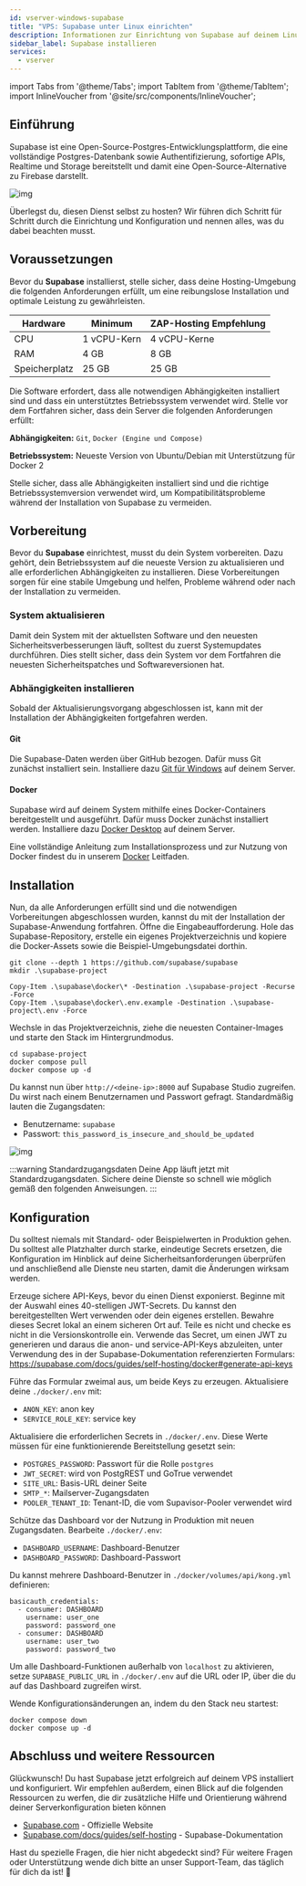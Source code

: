 ```yaml
---
id: vserver-windows-supabase
title: "VPS: Supabase unter Linux einrichten"
description: Informationen zur Einrichtung von Supabase auf deinem Linux VPS von ZAP-Hosting - ZAP-Hosting.com Dokumentation
sidebar_label: Supabase installieren
services:
  - vserver
---
```


import Tabs from '@theme/Tabs';
import TabItem from '@theme/TabItem';
import InlineVoucher from '@site/src/components/InlineVoucher';

## Einführung

Supabase ist eine Open-Source-Postgres-Entwicklungsplattform, die eine vollständige Postgres-Datenbank sowie Authentifizierung, sofortige APIs, Realtime und Storage bereitstellt und damit eine Open-Source-Alternative zu Firebase darstellt. 

![img](https://screensaver01.zap-hosting.com/index.php/s/gE9NRSMr22oZaCx/preview)

Überlegst du, diesen Dienst selbst zu hosten? Wir führen dich Schritt für Schritt durch die Einrichtung und Konfiguration und nennen alles, was du dabei beachten musst.

<InlineVoucher />



## Voraussetzungen

Bevor du **Supabase** installierst, stelle sicher, dass deine Hosting-Umgebung die folgenden Anforderungen erfüllt, um eine reibungslose Installation und optimale Leistung zu gewährleisten.

| Hardware   | Minimum      | ZAP-Hosting Empfehlung |
| ---------- | ------------ | ---------------------- |
| CPU        | 1 vCPU-Kern  | 4 vCPU-Kerne           |
| RAM        | 4 GB         | 8 GB                   |
| Speicherplatz | 25 GB     | 25 GB                  |

Die Software erfordert, dass alle notwendigen Abhängigkeiten installiert sind und dass ein unterstütztes Betriebssystem verwendet wird. Stelle vor dem Fortfahren sicher, dass dein Server die folgenden Anforderungen erfüllt:

**Abhängigkeiten:** `Git`, `Docker (Engine und Compose)` 

**Betriebssystem:** Neueste Version von Ubuntu/Debian mit Unterstützung für Docker 2

Stelle sicher, dass alle Abhängigkeiten installiert sind und die richtige Betriebssystemversion verwendet wird, um Kompatibilitätsprobleme während der Installation von Supabase zu vermeiden.



## Vorbereitung

Bevor du **Supabase** einrichtest, musst du dein System vorbereiten. Dazu gehört, dein Betriebssystem auf die neueste Version zu aktualisieren und alle erforderlichen Abhängigkeiten zu installieren. Diese Vorbereitungen sorgen für eine stabile Umgebung und helfen, Probleme während oder nach der Installation zu vermeiden.


### System aktualisieren
Damit dein System mit der aktuellsten Software und den neuesten Sicherheitsverbesserungen läuft, solltest du zuerst Systemupdates durchführen. Dies stellt sicher, dass dein System vor dem Fortfahren die neuesten Sicherheitspatches und Softwareversionen hat.

### Abhängigkeiten installieren
Sobald der Aktualisierungsvorgang abgeschlossen ist, kann mit der Installation der Abhängigkeiten fortgefahren werden. 

#### Git
Die Supabase-Daten werden über GitHub bezogen. Dafür muss Git zunächst installiert sein. Installiere dazu [Git für Windows](https://git-scm.com/downloads/win) auf deinem Server.

#### Docker

Supabase wird auf deinem System mithilfe eines Docker-Containers bereitgestellt und ausgeführt. Dafür muss Docker zunächst installiert werden. Installiere dazu [Docker Desktop](https://docs.docker.com/desktop/setup/install/windows-install/) auf deinem Server.

Eine vollständige Anleitung zum Installationsprozess und zur Nutzung von Docker findest du in unserem [Docker](vserver-linux-docker.md) Leitfaden.


## Installation
Nun, da alle Anforderungen erfüllt sind und die notwendigen Vorbereitungen abgeschlossen wurden, kannst du mit der Installation der Supabase-Anwendung fortfahren. Öffne die Eingabeaufforderung. Hole das Supabase-Repository, erstelle ein eigenes Projektverzeichnis und kopiere die Docker-Assets sowie die Beispiel-Umgebungsdatei dorthin.

```
git clone --depth 1 https://github.com/supabase/supabase
mkdir .\supabase-project

Copy-Item .\supabase\docker\* -Destination .\supabase-project -Recurse -Force
Copy-Item .\supabase\docker\.env.example -Destination .\supabase-project\.env -Force
```

Wechsle in das Projektverzeichnis, ziehe die neuesten Container-Images und starte den Stack im Hintergrundmodus.
```
cd supabase-project
docker compose pull
docker compose up -d
```

Du kannst nun über `http://<deine-ip>:8000` auf Supabase Studio zugreifen. Du wirst nach einem Benutzernamen und Passwort gefragt. Standardmäßig lauten die Zugangsdaten:

- Benutzername: `supabase`
- Passwort: `this_password_is_insecure_and_should_be_updated`

![img](https://screensaver01.zap-hosting.com/index.php/s/oBpk2K3S46gETHf/preview)

:::warning Standardzugangsdaten
Deine App läuft jetzt mit Standardzugangsdaten. Sichere deine Dienste so schnell wie möglich gemäß den folgenden Anweisungen.
:::



## Konfiguration
Du solltest niemals mit Standard- oder Beispielwerten in Produktion gehen. Du solltest alle Platzhalter durch starke, eindeutige Secrets ersetzen, die Konfiguration im Hinblick auf deine Sicherheitsanforderungen überprüfen und anschließend alle Dienste neu starten, damit die Änderungen wirksam werden.

Erzeuge sichere API-Keys, bevor du einen Dienst exponierst. Beginne mit der Auswahl eines 40-stelligen JWT-Secrets. Du kannst den bereitgestellten Wert verwenden oder dein eigenes erstellen. Bewahre dieses Secret lokal an einem sicheren Ort auf. Teile es nicht und checke es nicht in die Versionskontrolle ein. Verwende das Secret, um einen JWT zu generieren und daraus die anon- und service-API-Keys abzuleiten, unter Verwendung des in der Supabase-Dokumentation referenzierten Formulars: https://supabase.com/docs/guides/self-hosting/docker#generate-api-keys

Führe das Formular zweimal aus, um beide Keys zu erzeugen. Aktualisiere deine `./docker/.env` mit:

- `ANON_KEY`: anon key
- `SERVICE_ROLE_KEY`: service key

Aktualisiere die erforderlichen Secrets in `./docker/.env`. Diese Werte müssen für eine funktionierende Bereitstellung gesetzt sein:

- `POSTGRES_PASSWORD`: Passwort für die Rolle `postgres`
- `JWT_SECRET`: wird von PostgREST und GoTrue verwendet
- `SITE_URL`: Basis-URL deiner Seite
- `SMTP_*`: Mailserver-Zugangsdaten
- `POOLER_TENANT_ID`: Tenant-ID, die vom Supavisor-Pooler verwendet wird

Schütze das Dashboard vor der Nutzung in Produktion mit neuen Zugangsdaten. Bearbeite `./docker/.env`:

- `DASHBOARD_USERNAME`: Dashboard-Benutzer
- `DASHBOARD_PASSWORD`: Dashboard-Passwort

Du kannst mehrere Dashboard-Benutzer in `./docker/volumes/api/kong.yml` definieren:

```
basicauth_credentials:
  - consumer: DASHBOARD
    username: user_one
    password: password_one
  - consumer: DASHBOARD
    username: user_two
    password: password_two
```

Um alle Dashboard-Funktionen außerhalb von `localhost` zu aktivieren, setze `SUPABASE_PUBLIC_URL` in `./docker/.env` auf die URL oder IP, über die du auf das Dashboard zugreifen wirst.

Wende Konfigurationsänderungen an, indem du den Stack neu startest:

```
docker compose down
docker compose up -d
```




## Abschluss und weitere Ressourcen

Glückwunsch! Du hast Supabase jetzt erfolgreich auf deinem VPS installiert und konfiguriert. Wir empfehlen außerdem, einen Blick auf die folgenden Ressourcen zu werfen, die dir zusätzliche Hilfe und Orientierung während deiner Serverkonfiguration bieten können

- [Supabase.com](https://Supabase.com/) - Offizielle Website
- [Supabase.com/docs/guides/self-hosting](https://supabase.com/docs/guides/self-hosting) - Supabase-Dokumentation

Hast du spezielle Fragen, die hier nicht abgedeckt sind? Für weitere Fragen oder Unterstützung wende dich bitte an unser Support-Team, das täglich für dich da ist! 🙂



<InlineVoucher />